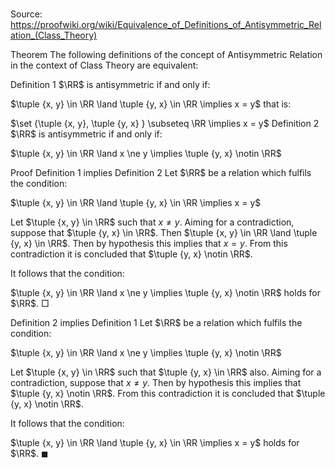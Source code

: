 # 

Source: https://proofwiki.org/wiki/Equivalence_of_Definitions_of_Antisymmetric_Relation_(Class_Theory)



Theorem
The following definitions of the concept of Antisymmetric Relation in the context of Class Theory are equivalent:

Definition 1
$\RR$ is antisymmetric if and only if:

$\tuple {x, y} \in \RR \land \tuple {y, x} \in \RR \implies x = y$
that is:

$\set {\tuple {x, y}, \tuple {y, x} } \subseteq \RR \implies x = y$
Definition 2
$\RR$ is antisymmetric if and only if:

$\tuple {x, y} \in \RR \land x \ne y \implies \tuple {y, x} \notin \RR$


Proof
Definition 1 implies Definition 2
Let $\RR$ be a relation which fulfils the condition:

$\tuple {x, y} \in \RR \land \tuple {y, x} \in \RR \implies x = y$

Let $\tuple {x, y} \in \RR$ such that $x \ne y$.
Aiming for a contradiction, suppose that $\tuple {y, x} \in \RR$.
Then $\tuple {x, y} \in \RR \land \tuple {y, x} \in \RR$.
Then by hypothesis this implies that $x = y$.
From this contradiction it is concluded that $\tuple {y, x} \notin \RR$.

It follows that the condition:

$\tuple {x, y} \in \RR \land x \ne y \implies \tuple {y, x} \notin \RR$
holds for $\RR$.
$\Box$


Definition 2 implies Definition 1
Let $\RR$ be a relation which fulfils the condition:

$\tuple {x, y} \in \RR \land x \ne y \implies \tuple {y, x} \notin \RR$

Let $\tuple {x, y} \in \RR$ such that $\tuple {y, x} \in \RR$ also.
Aiming for a contradiction, suppose that $x \ne y$.
Then by hypothesis this implies that $\tuple {y, x} \notin \RR$.
From this contradiction it is concluded that $\tuple {y, x} \notin \RR$.

It follows that the condition:

$\tuple {x, y} \in \RR \land \tuple {y, x} \in \RR \implies x = y$
holds for $\RR$.
$\blacksquare$





